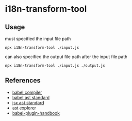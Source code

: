 # i18n-transform-tool

## Usage

must specified the input file path

```shell
npx i18n-transform-tool ./input.js
```

can also specified the output file path after the input file path

```shell
npx i18n-transform-tool ./input.js ./output.js
```

## References

- [babel compiler](https://babeljs.io/)
- [babel ast standard](https://github.com/babel/babel/blob/main/packages/babel-parser/ast/spec.md)
- [jsx ast standard](https://github.com/facebook/jsx/blob/main/AST.md)
- [ast explorer](https://astexplorer.net/)
- [babel-plugin-handbook](https://github.com/acdlite/babel-plugin-handbook/blob/master/translations/zh-Hans/README.md)

